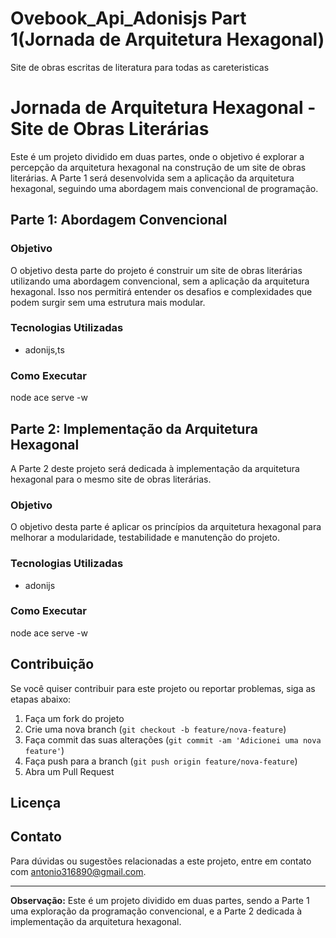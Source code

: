 # Ovebook_Api_Adonisjs Part 1(Jornada de Arquitetura Hexagonal)
Site de obras escritas de literatura para todas as careteristicas
# Jornada de Arquitetura Hexagonal - Site de Obras Literárias

Este é um projeto dividido em duas partes, onde o objetivo é explorar a percepção da arquitetura hexagonal na construção de um site de obras literárias. A Parte 1 será desenvolvida sem a aplicação da arquitetura hexagonal, seguindo uma abordagem mais convencional de programação.

## Parte 1: Abordagem Convencional

### Objetivo

O objetivo desta parte do projeto é construir um site de obras literárias utilizando uma abordagem convencional, sem a aplicação da arquitetura hexagonal. Isso nos permitirá entender os desafios e complexidades que podem surgir sem uma estrutura mais modular.

### Tecnologias Utilizadas

- adonijs,ts

### Como Executar

node ace serve -w

## Parte 2: Implementação da Arquitetura Hexagonal

A Parte 2 deste projeto será dedicada à implementação da arquitetura hexagonal para o mesmo site de obras literárias.

### Objetivo

O objetivo desta parte é aplicar os princípios da arquitetura hexagonal para melhorar a modularidade, testabilidade e manutenção do projeto.

### Tecnologias Utilizadas

- adonijs



### Como Executar

node ace serve -w

## Contribuição

Se você quiser contribuir para este projeto ou reportar problemas, siga as etapas abaixo:

1. Faça um fork do projeto
2. Crie uma nova branch (`git checkout -b feature/nova-feature`)
3. Faça commit das suas alterações (`git commit -am 'Adicionei uma nova feature'`)
4. Faça push para a branch (`git push origin feature/nova-feature`)
5. Abra um Pull Request

## Licença


## Contato

Para dúvidas ou sugestões relacionadas a este projeto, entre em contato com antonio316890@gmail.com.

---

**Observação:** Este é um projeto dividido em duas partes, sendo a Parte 1 uma exploração da programação convencional, e a Parte 2 dedicada à implementação da arquitetura hexagonal.
